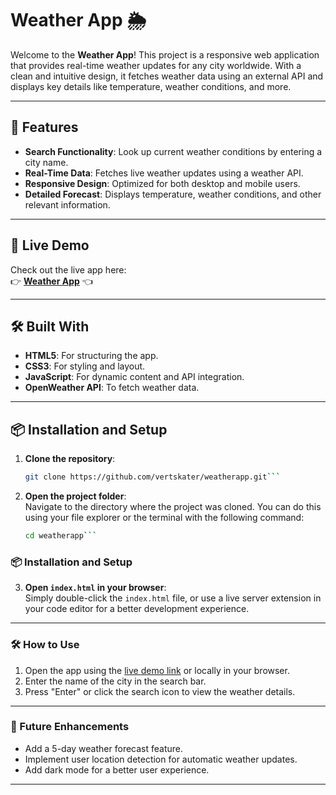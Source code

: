 # Weather App 🌦️

Welcome to the **Weather App**! This project is a responsive web application that provides real-time weather updates for any city worldwide. With a clean and intuitive design, it fetches weather data using an external API and displays key details like temperature, weather conditions, and more.

---

## 🌟 Features

- **Search Functionality**: Look up current weather conditions by entering a city name.
- **Real-Time Data**: Fetches live weather updates using a weather API.
- **Responsive Design**: Optimized for both desktop and mobile users.
- **Detailed Forecast**: Displays temperature, weather conditions, and other relevant information.

---

## 🚀 Live Demo

Check out the live app here:  
👉 **[Weather App](https://vertskater.github.io/weatherapp/)** 👈

---

## 🛠️ Built With

- **HTML5**: For structuring the app.
- **CSS3**: For styling and layout.
- **JavaScript**: For dynamic content and API integration.
- **OpenWeather API**: To fetch weather data.

---

## 📦 Installation and Setup

1. **Clone the repository**:
   ```bash
   git clone https://github.com/vertskater/weatherapp.git```

2. **Open the project folder**:  
   Navigate to the directory where the project was cloned. You can do this using your file explorer or the terminal with the following command:  
   ```bash
   cd weatherapp```

### 📦 Installation and Setup

3. **Open `index.html` in your browser**:  
   Simply double-click the `index.html` file, or use a live server extension in your code editor for a better development experience.

---

### 🛠️ How to Use

1. Open the app using the [live demo link](https://vertskater.github.io/weatherapp/) or locally in your browser.
2. Enter the name of the city in the search bar.
3. Press "Enter" or click the search icon to view the weather details.

---

### 🌈 Future Enhancements

- Add a 5-day weather forecast feature.
- Implement user location detection for automatic weather updates.
- Add dark mode for a better user experience.

---

